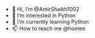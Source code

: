 - 👋 Hi, I’m @AmirShaikh1002
- 👀 I’m interested in Python 
- 🌱 I’m currently learning Python 
- 📫 How to reach me @homee

<!---
AmirShaikh1002/AmirShaikh1002 is a ✨ special ✨ repository because its `README.md` (this file) appears on your GitHub profile.
You can click the Preview link to take a look at your changes.
--->
